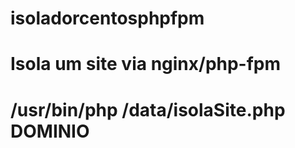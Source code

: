 # isoladorcentosphpfpm


# Isola um site via nginx/php-fpm



# /usr/bin/php /data/isolaSite.php DOMINIO
